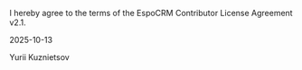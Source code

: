 I hereby agree to the terms of the EspoCRM Contributor License Agreement v2.1.

2025-10-13

Yurii Kuznietsov
